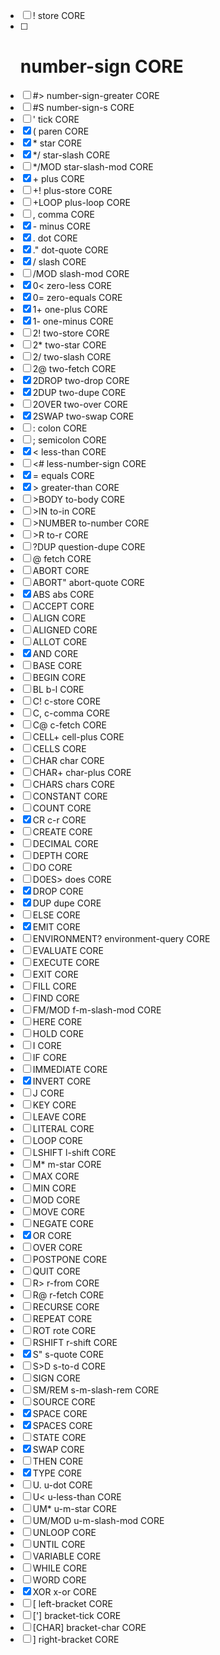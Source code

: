 - [ ] !           store                 CORE
- [ ] #           number-sign           CORE
- [ ] #>          number-sign-greater   CORE
- [ ] #S          number-sign-s         CORE
- [ ] '           tick                  CORE
- [X] \(           paren                 CORE
- [X] \*           star                  CORE
- [X] \*/          star-slash            CORE
- [ ] \*/MOD       star-slash-mod        CORE
- [X] \+           plus                  CORE
- [ ] \+!          plus-store            CORE
- [ ] \+LOOP       plus-loop             CORE
- [ ] ,           comma                 CORE
- [X] \-           minus                 CORE
- [X] \.           dot                   CORE
- [X] ."          dot-quote             CORE
- [X] /           slash                 CORE
- [ ] /MOD        slash-mod             CORE
- [X] 0\<          zero-less             CORE
- [X] 0=          zero-equals           CORE
- [X] 1\+          one-plus              CORE
- [X] 1\-          one-minus             CORE
- [ ] 2!          two-store             CORE
- [ ] 2\*          two-star              CORE
- [ ] 2/          two-slash             CORE
- [ ] 2@          two-fetch             CORE
- [X] 2DROP       two-drop              CORE
- [X] 2DUP        two-dupe              CORE
- [ ] 2OVER       two-over              CORE
- [X] 2SWAP       two-swap              CORE
- [ ] :           colon                 CORE
- [ ] ;           semicolon             CORE
- [X] <           less-than             CORE
- [ ] <#          less-number-sign      CORE
- [X] =           equals                CORE
- [X] \>           greater-than          CORE
- [ ] \>BODY       to-body               CORE
- [ ] \>IN         to-in                 CORE
- [ ] \>NUMBER     to-number             CORE
- [ ] \>R          to-r                  CORE
- [ ] ?DUP        question-dupe         CORE
- [ ] @           fetch                 CORE
- [ ] ABORT                             CORE
- [ ] ABORT"      abort-quote           CORE
- [X] ABS         abs                   CORE
- [ ] ACCEPT                            CORE
- [ ] ALIGN                             CORE
- [ ] ALIGNED                           CORE
- [ ] ALLOT                             CORE
- [X] AND                               CORE
- [ ] BASE                              CORE
- [ ] BEGIN                             CORE
- [ ] BL          b-l                   CORE
- [ ] C!          c-store               CORE
- [ ] C,          c-comma               CORE
- [ ] C@          c-fetch               CORE
- [ ] CELL+       cell-plus             CORE
- [ ] CELLS                             CORE
- [ ] CHAR        char                  CORE
- [ ] CHAR\+       char-plus             CORE
- [ ] CHARS       chars                 CORE
- [ ] CONSTANT                          CORE
- [ ] COUNT                             CORE
- [X] CR          c-r                   CORE
- [ ] CREATE                            CORE
- [ ] DECIMAL                           CORE
- [ ] DEPTH                             CORE
- [ ] DO                                CORE
- [ ] DOES\>       does                  CORE
- [X] DROP                              CORE
- [X] DUP         dupe                  CORE
- [ ] ELSE                              CORE
- [X] EMIT                              CORE
- [ ] ENVIRONMENT? environment-query     CORE
- [ ] EVALUATE                          CORE
- [ ] EXECUTE                           CORE
- [ ] EXIT                              CORE
- [ ] FILL                              CORE
- [ ] FIND                              CORE
- [ ] FM/MOD      f-m-slash-mod         CORE
- [ ] HERE                              CORE
- [ ] HOLD                              CORE
- [ ] I                                 CORE
- [ ] IF                                CORE
- [ ] IMMEDIATE                         CORE
- [X] INVERT                            CORE
- [ ] J                                 CORE
- [ ] KEY                               CORE
- [ ] LEAVE                             CORE
- [ ] LITERAL                           CORE
- [ ] LOOP                              CORE
- [ ] LSHIFT      l-shift               CORE
- [ ] M\*          m-star                CORE
- [ ] MAX                               CORE
- [ ] MIN                               CORE
- [ ] MOD                               CORE
- [ ] MOVE                              CORE
- [ ] NEGATE                            CORE
- [X] OR                                CORE
- [ ] OVER                              CORE
- [ ] POSTPONE                          CORE
- [ ] QUIT                              CORE
- [ ] R\>          r-from                CORE
- [ ] R@          r-fetch               CORE
- [ ] RECURSE                           CORE
- [ ] REPEAT                            CORE
- [ ] ROT         rote                  CORE
- [ ] RSHIFT      r-shift               CORE
- [X] S"          s-quote               CORE
- [ ] S\>D         s-to-d                CORE
- [ ] SIGN                              CORE
- [ ] SM/REM      s-m-slash-rem         CORE
- [ ] SOURCE                            CORE
- [X] SPACE                             CORE
- [X] SPACES                            CORE
- [ ] STATE                             CORE
- [X] SWAP                              CORE
- [ ] THEN                              CORE
- [X] TYPE                              CORE
- [ ] U\.          u-dot                 CORE
- [ ] U\<          u-less-than           CORE
- [ ] UM\*         u-m-star              CORE
- [ ] UM/MOD      u-m-slash-mod         CORE
- [ ] UNLOOP                            CORE
- [ ] UNTIL                             CORE
- [ ] VARIABLE                          CORE
- [ ] WHILE                             CORE
- [ ] WORD                              CORE
- [X] XOR         x-or                  CORE
- [ ] \[           left-bracket          CORE
- [ ] \['\]         bracket-tick          CORE
- [ ] \[CHAR\]      bracket-char          CORE
- [ ] \]           right-bracket         CORE
